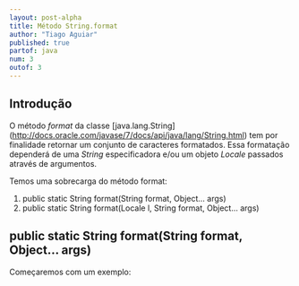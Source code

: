 ```yaml
---
layout: post-alpha
title: Método String.format
author: "Tiago Aguiar"
published: true
partof: java
num: 3
outof: 3
---
```


## Introdução

O método _format_ da classe [java.lang.String] (http://docs.oracle.com/javase/7/docs/api/java/lang/String.html)
tem por finalidade retornar um conjunto de caracteres 
formatados. Essa formatação dependerá de uma _String_ especificadora e/ou um objeto _Locale_
passados através de argumentos.

Temos uma sobrecarga do método format:

1. public static String format(String format, Object... args)
2. public static String format(Locale l, String format, Object... args)

## public static String format(String format, Object... args)

Começaremos com um exemplo:




    
